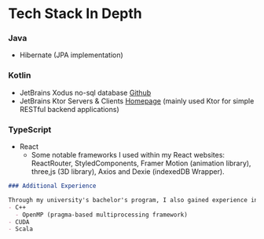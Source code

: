 # Tech Stack In Depth

### Java
- Hibernate (JPA implementation)

### Kotlin
- JetBrains Xodus no-sql database [Github](https://github.com/JetBrains/xodus)
- JetBrains Ktor Servers & Clients [Homepage](https://ktor.io/)
  (mainly used Ktor for simple RESTful backend applications)

### TypeScript
- React
  - Some notable frameworks I used within my React websites:
    ReactRouter, StyledComponents, Framer Motion (animation library), three,js (3D library), Axios and Dexie (indexedDB Wrapper).





```markdown
### Additional Experience

Through my university's bachelor's program, I also gained experience in:
- C++
  - OpenMP (pragma-based multiprocessing framework)
- CUDA 
- Scala
```
